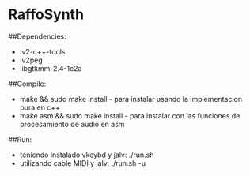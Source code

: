 RaffoSynth
====

##Dependencies:
 * lv2-c++-tools
 * lv2peg
 * libgtkmm-2.4-1c2a

##Compile:
 * make && sudo make install - para instalar usando la implementacion pura en c++
 * make asm && sudo make install - para instalar con las funciones de procesamiento de audio en asm

##Run:
 * teniendo instalado vkeybd y jalv: ./run.sh
 * utilizando cable MIDI y jalv: ./run.sh -u
